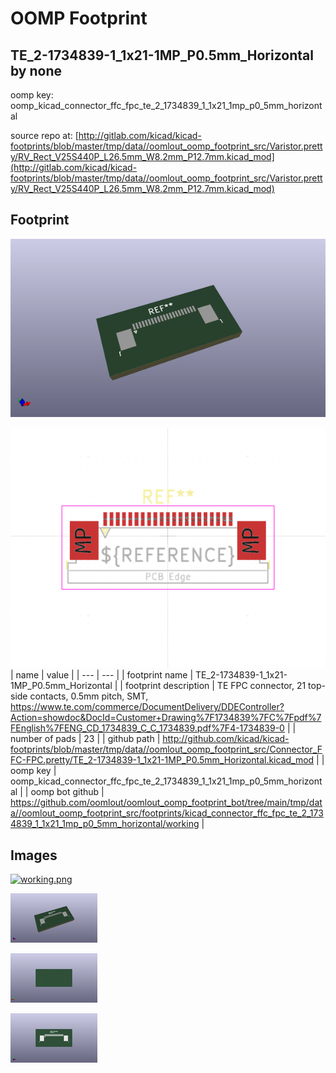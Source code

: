 # OOMP Footprint  
## TE_2-1734839-1_1x21-1MP_P0.5mm_Horizontal  by none  
  
oomp key: oomp_kicad_connector_ffc_fpc_te_2_1734839_1_1x21_1mp_p0_5mm_horizontal  
  
source repo at: [http://gitlab.com/kicad/kicad-footprints/blob/master/tmp/data//oomlout_oomp_footprint_src/Varistor.pretty/RV_Rect_V25S440P_L26.5mm_W8.2mm_P12.7mm.kicad_mod](http://gitlab.com/kicad/kicad-footprints/blob/master/tmp/data//oomlout_oomp_footprint_src/Varistor.pretty/RV_Rect_V25S440P_L26.5mm_W8.2mm_P12.7mm.kicad_mod)  
## Footprint  
  
[![working_kicad_pcb_3d.png](working_kicad_pcb_3d_600.png)](working_kicad_pcb_3d.png)  
  
[![working.png](working_600.png)](working.png)  
| name | value | 
| --- | --- | 
| footprint name | TE_2-1734839-1_1x21-1MP_P0.5mm_Horizontal | 
| footprint description | TE FPC connector, 21 top-side contacts, 0.5mm pitch, SMT, https://www.te.com/commerce/DocumentDelivery/DDEController?Action=showdoc&DocId=Customer+Drawing%7F1734839%7FC%7Fpdf%7FEnglish%7FENG_CD_1734839_C_C_1734839.pdf%7F4-1734839-0 | 
| number of pads | 23 | 
| github path | http://github.com/kicad/kicad-footprints/blob/master/tmp/data//oomlout_oomp_footprint_src/Connector_FFC-FPC.pretty/TE_2-1734839-1_1x21-1MP_P0.5mm_Horizontal.kicad_mod | 
| oomp key | oomp_kicad_connector_ffc_fpc_te_2_1734839_1_1x21_1mp_p0_5mm_horizontal | 
| oomp bot github | https://github.com/oomlout/oomlout_oomp_footprint_bot/tree/main/tmp/data//oomlout_oomp_footprint_src/footprints/kicad_connector_ffc_fpc_te_2_1734839_1_1x21_1mp_p0_5mm_horizontal/working | 
## Images  
  
[![working.png](working_140.png)](working.png)  
  
[![working_kicad_pcb_3d.png](working_kicad_pcb_3d_140.png)](working_kicad_pcb_3d.png)  
  
[![working_kicad_pcb_3d_back.png](working_kicad_pcb_3d_back_140.png)](working_kicad_pcb_3d_back.png)  
  
[![working_kicad_pcb_3d_front.png](working_kicad_pcb_3d_front_140.png)](working_kicad_pcb_3d_front.png)  
